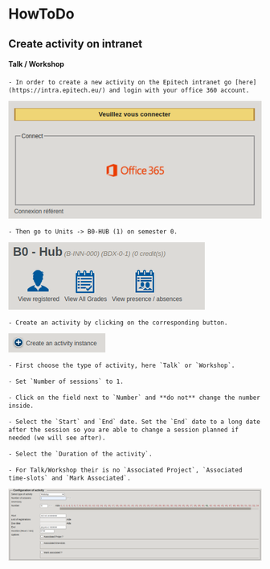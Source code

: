 # HowToDo

## Create activity on intranet

#### Talk / Workshop

    - In order to create a new activity on the Epitech intranet go [here](https://intra.epitech.eu/) and login with your office 360 account.

![Office 360 Connection](CreateActivity/Office360.png)



    - Then go to Units -> B0-HUB (1) on semester 0.

![Module HUB](CreateActivity/ModuleHUB.png)



    - Create an activity by clicking on the corresponding button.

![Create Activity](CreateActivity/CreateActivity.png)



    - First choose the type of activity, here `Talk` or `Workshop`.

    - Set `Number of sessions` to 1.

    - Click on the field next to `Number` and **do not** change the number inside.

    - Select the `Start` and `End` date. Set the `End` date to a long date after the session so you are able to change a session planned if needed (we will see after).

    - Select the `Duration of the activity`.

    - For Talk/Workshop their is no `Associated Project`, `Associated time-slots` and `Mark Associated`.

![Setup Activity](CreateActivity/Activity1.png)